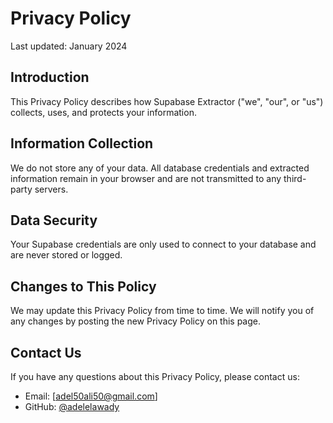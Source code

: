 # Privacy Policy

Last updated: January 2024

## Introduction

This Privacy Policy describes how Supabase Extractor ("we", "our", or "us") collects, uses, and protects your information.

## Information Collection

We do not store any of your data. All database credentials and extracted information remain in your browser and are not transmitted to any third-party servers.

## Data Security

Your Supabase credentials are only used to connect to your database and are never stored or logged.

## Changes to This Policy

We may update this Privacy Policy from time to time. We will notify you of any changes by posting the new Privacy Policy on this page.

## Contact Us

If you have any questions about this Privacy Policy, please contact us:
- Email: [adel50ali50@gmail.com]
- GitHub: [@adelelawady](https://github.com/adelelawady) 